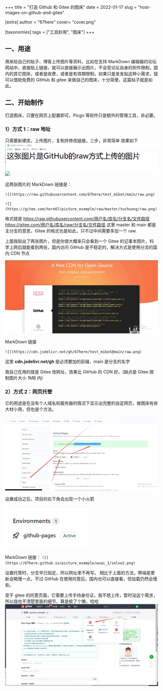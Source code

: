 +++
title = "打造 Github 和 Gitee 的图床"
date = 2022-01-17
slug = "host-images-on-github-and-gitee"


[extra]
author = "67here"
cover= "cover.png"

[taxonomies]
tags = ["工具妙用", "图床"]
+++

## 一、用途

用来给自己的帖子、博客上传图片等资料，比如在支持 MarkDown 编辑器的论坛网站中，直接贴上链接，就可以直接展示出图片，不会受论坛自身的附件限制，国内的其它图床，或者是收费，或者是有效期限制，如果只是发发贴这种小需求，就可以借助免费的 GitHub 和 gitee 来做自己的图床，十分简便，这篇帖子就是如此。

## 二、开始制作

打造图床，只要在网页上配置即可，Picgo 等软件只是额外的管理工具，非必要。

### 1）方式 1：raw 地址

只需要新建库，上传图片，复制并修改链接，三步，非常简单
效果如下
![](https://raw.githubusercontent.com/67here/test_mibot/main/raw.png)
![](https://gitee.com/here67/picture_example/raw/master/tuchuang/raw.png)

这两张图片的 MarkDown 链接是：

`![](https://raw.githubusercontent.com/67here/test_mibot/main/raw.png)`

`![](https://gitee.com/here67/picture_example/raw/master/tuchuang/raw.png)`

格式就是
https://raw.githubusercontent.com/用户名/库名/分支名/文件路径
https://gitee.com/用户名/库名/raw/分支名/文件路径
这里 master 和 main 都是主分支的意思，Gitee 的格式也是如此，只不过中间需要多加一个 raw.

上面我贴出了两张图片，但是你很大概率只会看到一个 Gitee 的记事本图片，科学上网后就能看到两张，国内访问 GitHub 是不稳定的，解决方式是使用分流的国内 CDN 节点

![](03.jpg)

MarkDown 链接

`![](https://cdn.jsdelivr.net/gh/67here/test_mibot@main/raw.png)`

这里 **cdn.jsdelivr.net/gh** 是必须要加的前缀，main 是分支的名字

我自己在用的就是 Gitee 改网址，效果比 GitHub 的 CDN 好。(缺点是 Gitee 限制图片大小 1MB 内)

### 2）方式 2：网页托管

它的用途是在没有个人域名和服务器的情况下显示出完整的自定网页，做图床有些大材小用，但也是个方法。

![](01.jpg)

设置成功之后，项目的右下角会出现一个小火箭

![](02.jpg)

MarkDown 链接：
`![](https://67here.github.io/picture_example/wuai_1/solve2.png)`

设置托管时，分支早已指定，所以网址里不再写。
相比于上面的方法，弊端是更新会略慢一点，不过 GitHub 在使用托管后，国内也可以直接看，但加载仍然会慢些。

至于 gitee 的托管页面，它需要上传手持身份证，我不想上传，暂时没这个需求，所以我也不清楚里面的细节，算是偷了个懒，哈哈
![](04.png)
